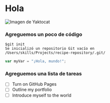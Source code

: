 # Hola
![Imagen de Yaktocat](https://octodex.github.com/images/yaktocat.png)

### Agreguemos un poco de código
```
$git init
Se inicializó un repositorio Git vacío en /Users/skills/Projects/recipe-repository/.git/
```

``` javascript
var myVar = "¡Hola, mundo!";
```

### Agreguemos una lista de tareas
- [ ] Turn on GitHub Pages
- [ ] Outline my portfolio
- [ ] Introduce myself to the world
